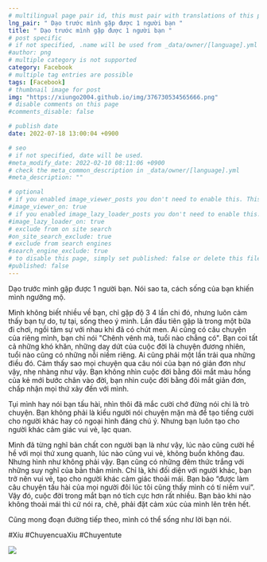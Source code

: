 ```yaml
---
# multilingual page pair id, this must pair with translations of this page. (This name must be unique)
lng_pair: " Dạo trước mình gặp được 1 người bạn "
title: " Dạo trước mình gặp được 1 người bạn "
# post specific
# if not specified, .name will be used from _data/owner/[language].yml
#author: png
# multiple category is not supported
category: Facebook
# multiple tag entries are possible
tags: [Facebook]
# thumbnail image for post
img: "https://xiungo2004.github.io/img/376730534565666.png"
# disable comments on this page
#comments_disable: false

# publish date
date: 2022-07-18 13:00:04 +0900

# seo
# if not specified, date will be used.
#meta_modify_date: 2022-02-10 08:11:06 +0900
# check the meta_common_description in _data/owner/[language].yml
#meta_description: ""

# optional
# if you enabled image_viewer_posts you don't need to enable this. This is only if image_viewer_posts = false
#image_viewer_on: true
# if you enabled image_lazy_loader_posts you don't need to enable this. This is only if image_lazy_loader_posts = false
#image_lazy_loader_on: true
# exclude from on site search
#on_site_search_exclude: true
# exclude from search engines
#search_engine_exclude: true
# to disable this page, simply set published: false or delete this file
#published: false
---
```


<!-- outline-start -->

Dạo trước mình gặp được 1 người bạn. Nói sao ta, cách sống của bạn khiến mình ngưỡng mộ.

Mình không biết nhiều về bạn, chỉ gặp độ 3 4 lần chi đó, nhưng luôn cảm thấy bạn tự do, tự tại, sống theo ý mình. Lần đầu tiên gặp là trong một bữa đi chơi, ngồi tâm sự với nhau khi đã có chút men. Ai cũng có câu chuyện của riêng mình, bạn chỉ nói "Chênh vênh mà, tuổi nào chẳng có". Bạn coi tất cả những khó khăn, những day dứt của cuộc đời là chuyện đương nhiên, tuổi nào cũng có những nỗi niềm riêng. Ai cũng phải một lần trải qua những điều đó. Cảm thấy sao mọi chuyện qua câu nói của bạn nó giản đơn như vậy, nhẹ nhàng như vậy. Bạn không nhìn cuộc đời bằng đôi mắt màu hồng của kẻ mới bước chân vào đời, bạn nhìn cuộc đời bằng đôi mắt giản đơn, chấp nhận mọi thứ xảy đến với mình.

Tụi mình hay nói bạn tấu hài, nhìn thôi đã mắc cười chớ đừng nói chi là trò chuyện. Bạn không phải là kiểu người nói chuyện mặn mà để tạo tiếng cười cho người khác hay có ngoại hình đáng chú ý. Nhưng bạn luôn tạo cho người khác cảm giác vui vẻ, lạc quan.

Mình đã từng nghĩ bản chất con người bạn là như vậy, lúc nào cũng cười hề hề với mọi thứ xung quanh, lúc nào cũng vui vẻ, không buồn không đau. Nhưng hình như không phải vậy. Bạn cũng có những đêm thức trắng với những suy nghĩ của bản thân mình. Chỉ là, khi đối diện với người khác, bạn trở nên vui vẻ, tạo cho người khác cảm giác thoải mái. Bạn bảo “được làm câu chuyện tấu hài của mọi người đôi lúc tôi cũng thấy mình có tí niềm vui”. Vậy đó, cuộc đời trong mắt bạn nó tích cực hơn rất nhiều. Bạn bảo khi nào không thoải mái thì cứ nói ra, chê, phải đặt cảm xúc của mình lên trên hết.

Cũng mong đoạn đường tiếp theo, mình có thể sống như lời bạn nói.

#Xíu
#ChuyencuaXiu
#Chuyentute

<!-- outline-end -->

<img src= "https://xiungo2004.github.io/img/376730534565666.png">